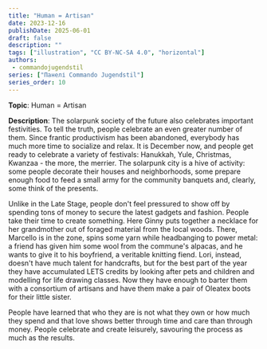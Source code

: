 ```yaml
---
title: "Human = Artisan"
date: 2023-12-16
publishDate: 2025-06-01
draft: false
description: ""
tags: ["illustration", "CC BY-NC-SA 4.0", "horizontal"]
authors:
 - commandojugendstil
series: ["Панелі Commando Jugendstil"]
series_order: 10
---
```


**Topic**: 
Human = Artisan

**Description**:
The solarpunk society of the future also celebrates important festivities.
To tell the truth, people celebrate an even greater number of them.
Since frantic productivism has been abandoned, everybody has much more time to socialize and relax.
It is December now, and people get ready to celebrate a variety of festivals: Hanukkah, Yule, Christmas, Kwanzaa - the more, the merrier.
The solarpunk city is a hive of activity: some people decorate their houses and neighborhoods, some prepare enough food to feed a small army for the community banquets and, clearly, some think of the presents.

Unlike in the Late Stage, people don't feel pressured to show off by spending tons of money to secure the latest gadgets and fashion. People take their time to create something.
Here Ginny puts together a necklace for her grandmother out of foraged material from the local woods. There, Marcello is in the zone, spins some yarn while headbanging to power metal: a friend has given him some wool from the commune's alpacas, and he wants to give it to his boyfriend, a veritable knitting fiend.
Lori, instead, doesn't have much talent for handcrafts, but for the best part of the year they have accumulated LETS credits by looking after pets and children and modelling for life drawing classes. Now they have enough to barter them with a consortium of artisans and have them make a pair of Oleatex boots for their little sister.

People have learned that who they are is not what they own or how much they spend and that love shows better through time and care than through money.
People celebrate and create leisurely, savouring the process as much as the results.